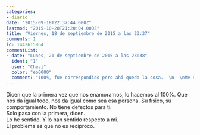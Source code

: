 ```yaml
---
categories:
- diario
date: "2015-09-18T22:37:44.000Z"
lastmod: "2015-10-28T21:20:04.000Z"
title: "Viernes, 18 de septiembre de 2015 a las 23:37"
comments: 1
id: 1442615864
commentList:
- date: "Lunes, 21 de septiembre de 2015 a las 23:38"
  ident: "1"
  user: "Chevi"
  color: "eb0000"
  comment: "100%, fue correspondido pero ahi quedo la cosa.  \n  \nMe di cuenta de lo verdadero que era cuando una noche, en una ciudad extranjera, una chica que acababa de conocer me dijo:  \n\"Quieres jugar a las 20 preguntas?\", supose que seria preguntarse cosas uno al otro - \"por qué no, dime\"  \nLa chica me miro y dijo - \"alguna vez has estado enamorado de verdad?\", y en ese instante recordé esa primera vez, dije que si.  \nMe preguntó por la chica, y sin pensarlo apenas dije su nombre. Tantos años despues, sin pensar apenas en ella, y es lo primero que me viene a la mente.  \n  \nNuestro cerebro es raro..."
---
```


Dicen que la primera vez que nos enamoramos, lo hacemos al 100%. Que nos da igual todo, nos da igual como sea esa persona. Su físico, su comportamiento. No tiene defectos para ti.   
Solo pasa con la primera, dicen.  
Lo he sentido. Y lo han sentido respecto a mi.  
El problema es que no es recíproco.